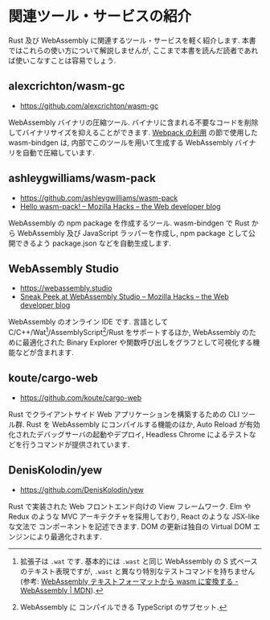 # 関連ツール・サービスの紹介

Rust 及び WebAssembly に関連するツール・サービスを軽く紹介します. 本書ではこれらの使い方について解説しませんが, ここまで本書を読んだ読者であれば使いこなすことは容易でしょう.

## alexcrichton/wasm-gc

* <https://github.com/alexcrichton/wasm-gc>

WebAssembly バイナリの圧縮ツール. バイナリに含まれる不要なコードを削除してバイナリサイズを抑えることができます. [Webpack の利用](/webpack.md) の節で使用した wasm-bindgen は, 内部でこのツールを用いて生成する WebAssembly バイナリを自動で圧縮しています.

## ashleygwilliams/wasm-pack

* <https://github.com/ashleygwilliams/wasm-pack>
* [Hello wasm-pack! – Mozilla Hacks – the Web developer blog](https://hacks.mozilla.org/2018/04/hello-wasm-pack)

WebAssembly の npm package を作成するツール. wasm-bindgen で Rust から WebAssembly 及び JavaScript ラッパーを作成し, npm package として公開できるよう package.json などを自動生成します.

## WebAssembly Studio

* <https://webassembly.studio>
* [Sneak Peek at WebAssembly Studio – Mozilla Hacks – the Web developer blog](https://hacks.mozilla.org/2018/04/sneak-peek-at-webassembly-studio)

<!-- prettier-ignore -->
[^1]: 拡張子は `.wat` です. 基本的には `.wast` と同じ WebAssembly の S 式ベースのテキスト表現ですが, `.wast` と異なり特別なテストコマンドを持ちません (参考: [WebAssembly テキストフォーマットから wasm に変換する - WebAssembly | MDN](https://developer.mozilla.org/ja/docs/WebAssembly/Text_format_to_wasm)).

<!-- prettier-ignore -->
[^2]: WebAssembly に コンパイルできる TypeScript のサブセット.

WebAssembly のオンライン IDE です. 言語として C/C++/Wat[^1]/AssemblyScript[^2]/Rust をサポートするほか, WebAssembly のために最適化された Binary Explorer や関数呼び出しをグラフとして可視化する機能などが含まれます.

## koute/cargo-web

* <https://github.com/koute/cargo-web>

Rust でクライアントサイド Web アプリケーションを構築するための CLI ツール群. Rust を WebAssembly にコンパイルする機能のほか, Auto Reload が有効化されたデバッグサーバの起動やデプロイ, Headless Chrome によるテストなどを行うコマンドが提供されています.

## DenisKolodin/yew

* <https://github.com/DenisKolodin/yew>

Rust で実装された Web フロントエンド向けの View フレームワーク. Elm や Redux のような MVC アーキテクチャを採用しており, React のような JSX-like な文法で コンポーネントを記述できます. DOM の更新は独自の Virtual DOM エンジンにより最適化されます.
